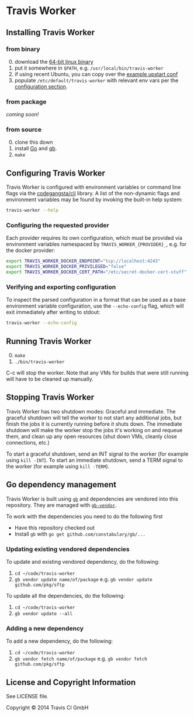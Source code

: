 # Travis Worker

## Installing Travis Worker

### from binary

0. download the [64-bit linux
   binary](https://travis-worker-artifacts.s3.amazonaws.com/travis-ci/worker/214/214.1/build/linux/amd64/travis-worker)
0. put it somewhere in `$PATH`, e.g. `/usr/local/bin/travis-worker`
0. if using recent Ubuntu, you can copy over the [example upstart
   conf](./travis-worker-upstart-example.conf)
0. populate `/etc/default/travis-worker` with relevant env vars per the
   [configuration section](#configuring-travis-worker).

### from package

*coming soon!*

### from source
0. clone this down
0. install [Go](http://golang.org) and [gb](https://github.com/constabulary/gb).
0. `make`

## Configuring Travis Worker

Travis Worker is configured with environment variables or command line flags via
the [codegangsta/cli](https://github.com/codegangsta/cli) library.  A list of
the non-dynamic flags and environment variables may be found by invoking the
built-in help system:

``` bash
travis-worker --help
```

### Configuring the requested provider

Each provider requires its own configuration, which must be provided via
environment variables namespaced by `TRAVIS_WORKER_{PROVIDER}_`, e.g. for the
docker provider:

``` bash
export TRAVIS_WORKER_DOCKER_ENDPOINT="tcp://localhost:4243"
export TRAVIS_WORKER_DOCKER_PRIVILEGED="false"
export TRAVIS_WORKER_DOCKER_CERT_PATH="/etc/secret-docker-cert-stuff"
```

### Verifying and exporting configuration

To inspect the parsed configuration in a format that can be used as a base
environment variable configuration, use the `--echo-config` flag, which will
exit immediately after writing to stdout:

``` bash
travis-worker --echo-config
```


## Running Travis Worker

0. `make`
0. `./bin/travis-worker`

C-c will stop the worker. Note that any VMs for builds that were still running
will have to be cleaned up manually.

## Stopping Travis Worker

Travis Worker has two shutdown modes: Graceful and immediate. The graceful
shutdown will tell the worker to not start any additional jobs, but finish the
jobs it is currently running before it shuts down. The immediate shutdown will
make the worker stop the jobs it's working on and requeue them, and clean up any
open resources (shut down VMs, cleanly close connections, etc.)

To start a graceful shutdown, send an INT signal to the worker (for example
using `kill -INT`). To start an immediate shutdown, send a TERM signal to the
worker (for example using `kill -TERM`).

## Go dependency management

Travis Worker is built using [`gb`](http://getgb.io) and dependencies
are vendored into this repository. They are managed with
[`gb-vendor`](http://godoc.org/github.com/constabulary/gb/cmd/gb-vendor).

To work with the dependencies you need to do the following first

- Have this repository checked out
- Install `gb` with `go get github.com/constabulary/gb/...`

### Updating existing vendored dependencies

To update and existing vendored dependency, do the following:

1. `cd ~/code/travis-worker`
2. `gb vendor update name/of/package` e.g. `gb vendor update github.com/pkg/sftp`

To update all the dependencies, do the following:

1. `cd ~/code/travis-worker`
2. `gb vendor update --all`

### Adding a new dependency

To add a new dependency, do the following:

1. `cd ~/code/travis-worker`
2. `gb vendor fetch name/of/package` e.g. `gb vendor fetch github.com/pkg/sftp`

## License and Copyright Information

See LICENSE file.

Copyright © 2014 Travis CI GmbH
